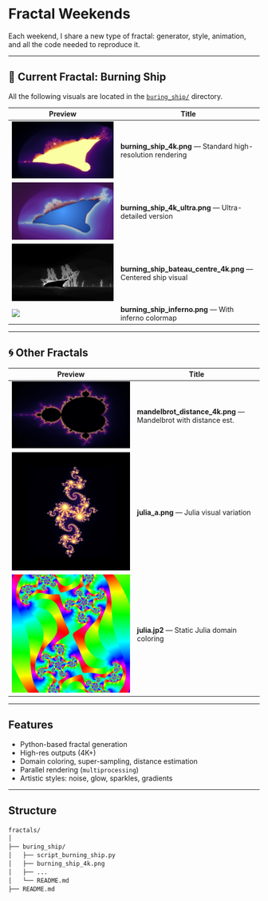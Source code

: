# Fractal Weekends

Each weekend, I share a new type of fractal: generator, style, animation, and all the code needed to reproduce it.

---

## 🔷 Current Fractal: Burning Ship

All the following visuals are located in the [`buring_ship/`](./buring_ship) directory.

| Preview | Title |
|--------|-------|
| ![](./buring_ship/burning_ship_4k.png) | **burning_ship_4k.png** — Standard high-resolution rendering |
| ![](./buring_ship/burning_ship_4k_ultra.png) | **burning_ship_4k_ultra.png** — Ultra-detailed version |
| ![](./buring_ship/burning_ship_bateau_centre_4k.png) | **burning_ship_bateau_centre_4k.png** — Centered ship visual |
| ![](./buring_ship/burning_ship_inferno.png) | **burning_ship_inferno.png** — With inferno colormap |

---

## 🌀 Other Fractals

| Preview | Title |
|--------|-------|
| ![](./buring_ship/mandelbrot_distance_4k.png) | **mandelbrot_distance_4k.png** — Mandelbrot with distance est. |
| ![](./buring_ship/julia_a.png) | **julia_a.png** — Julia visual variation |
| ![](./buring_ship/julia_fra.png) | **julia.jp2** — Static Julia domain coloring |

---

## Features

- Python-based fractal generation
- High-res outputs (4K+)
- Domain coloring, super-sampling, distance estimation
- Parallel rendering (`multiprocessing`)
- Artistic styles: noise, glow, sparkles, gradients

---

## Structure

```bash
fractals/
│
├── buring_ship/
│   ├── script_burning_ship.py
│   ├── burning_ship_4k.png
│   ├── ...
│   └── README.md
├── README.md
